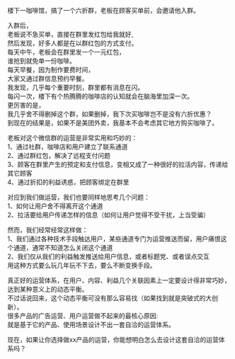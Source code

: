 楼下一咖啡馆，搞了一个六折群，老板在顾客买单前，会邀请他入群。  

入群后，  
老板说不急买单，直接在群里发红包给我就好,  
然后发现，好多人都是在以群红包的方式支付。  
每天中午，老板会在群里发一个一元红包，  
谁抢到就免单一份咖啡。  
每天早餐，因为制作要费时间，  
大家又通过群信息预约早餐。  
我发现，几乎每个重要时刻，群里都有消息在闪。  
每闪一次，楼下有个热腾腾的咖啡店的认知就会在脑海里加深一次。  
更厉害的是，  
我几乎舍不得删掉这个群，如果删掉，我下次买咖啡岂不是没有六折优惠？  
到现在的结果是，如果不是美团外卖，我基本不会考虑其它地方购买咖啡了。  

老板对这个微信群的运营是非常实用和巧妙的：  
1、通过社群，咖啡店和用户建立了联系通道  
2、通过群红包，解决了远程支付问题  
3、顾客在群里产生的预定和支付信息，变相又成了一种很好的拉活内容，传递给其它顾客  
4、通过折扣的利益诱惑，把顾客绑定在群里  

对应到我们做运营，我们也要同样地思考几个问题：  
1、如何让用户舍不得离开这个通道  
2、拉活要给用户传递怎样的信息（如何让用户觉得不受干扰，上当受骗）  

然而，我们经常经常这样做：  
1、我们通过各种技术手段触达用户，某些通道专门为运营推送而留，用户痛恨这个通道，通常不知道怎么关闭这个通道  
2、我们仅从我们的利益触发推送给用户信息，或者标题党、或者误点交互  
用这种方式要么玩几年玩不下去，要么不断变换手段。 

真正好的运营体系，在用户、内容、利益几个关联因素上一定要设计得非常巧妙，达到某种意义上的动态平衡。  
不过话说回来，这个动态平衡可没有那么容易找（如果找到就是突破式的大创新）。  
很多产品的广告运营、用户运营做不起来的最核心原因:  
就是基于它的产品、使用场景设计不出一套自洽的运营体系。  

现在，如果让你选择做xx产品的运营，你能想明白怎么去设计这套自洽的运营体系吗？  